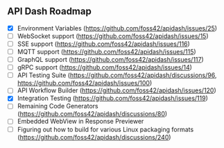 ## API Dash Roadmap

- [x] Environment Variables (https://github.com/foss42/apidash/issues/25)
- [ ] WebSocket support (https://github.com/foss42/apidash/issues/15)
- [ ] SSE support (https://github.com/foss42/apidash/issues/116)
- [ ] MQTT support (https://github.com/foss42/apidash/issues/115)
- [ ] GraphQL support (https://github.com/foss42/apidash/issues/117)
- [ ] gRPC support (https://github.com/foss42/apidash/issues/14)
- [ ] API Testing Suite (https://github.com/foss42/apidash/discussions/96, https://github.com/foss42/apidash/issues/100)
- [ ] API Workflow Builder (https://github.com/foss42/apidash/issues/120)
- [x] Integration Testing (https://github.com/foss42/apidash/issues/119)
- [ ] Remaining Code Generators (https://github.com/foss42/apidash/discussions/80)
- [ ] Embedded WebView in Response Previewer
- [ ] Figuring out how to build for various Linux packaging formats (https://github.com/foss42/apidash/discussions/240)
